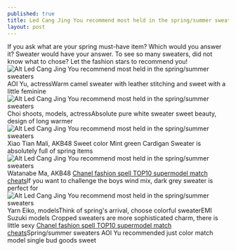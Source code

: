 ```yaml
---
published: true
title: Led Cang Jing You recommend most held in the spring/summer sweaters
layout: post
---
```

If you ask what are your spring must-have item? Which would you answer it? Sweater would have your answer. To see so many sweaters, did not know what to chose? Let the fashion stars to recommend you!![Alt Led Cang Jing You recommend most held in the spring/summer sweaters](http://hermestyle.files.wordpress.com/2016/04/78377b1b.jpeg)AOI Yu, actressWarm camel sweater with leather stitching and sweet with a little feminine![Alt Led Cang Jing You recommend most held in the spring/summer sweaters](http://hermestyle.files.wordpress.com/2016/04/78368899.jpeg)Choi shoots, models, actressAbsolute pure white sweater sweet beauty, design of long warmer![Alt Led Cang Jing You recommend most held in the spring/summer sweaters](http://hermestyle.files.wordpress.com/2016/04/783f982b.jpeg) Xiao Tian Mali, AKB48 Sweet color Mint green Cardigan Sweater is absolutely full of spring items![Alt Led Cang Jing You recommend most held in the spring/summer sweaters](http://hermestyle.files.wordpress.com/2016/04/7839b266.jpeg)Watanabe Ma, AKB48 [Chanel fashion spell TOP10 supermodel match cheats](http://moschino.bravesites.com/entries/general/chanel-fashion-spell-top10-supermodel-match-cheats)If you want to challenge the boys wind mix, dark grey sweater is perfect for![Alt Led Cang Jing You recommend most held in the spring/summer sweaters](http://hermestyle.files.wordpress.com/2016/04/7834475d.jpeg)Yarn Eiko, modelsThink of spring\'s arrival, choose colorful sweaterEMI Suzuki models Cropped sweaters are more sophisticated charm, there is little sexy [Chanel fashion spell TOP10 supermodel match cheats](http://moschino.bravesites.com/entries/general/chanel-fashion-spell-top10-supermodel-match-cheats)Spring/summer sweaters AOI Yu recommended just color match model single bud goods sweet